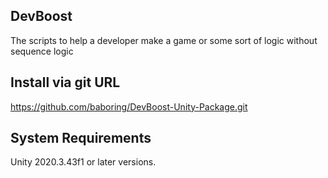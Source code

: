 ## DevBoost
The scripts to help a developer make a game or some sort of logic without sequence logic

## Install via git URL
https://github.com/baboring/DevBoost-Unity-Package.git

## System Requirements
Unity 2020.3.43f1 or later versions.
